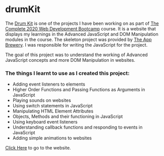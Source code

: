 # drumKit

The [Drum Kit](https://davidjosephind.github.io/drumKit/) is one of the projects I have been working on as part of [The Complete 2020 Web Development Bootcamp](https://www.udemy.com/course/the-complete-web-development-bootcamp/) course. It is a website that displays my learnings in the Advanced JavaScript and DOM Manipulation modules in the course. The skeleton project was provided by [The App Brewery](https://www.appbrewery.co/). I was responsible for writing the JavaScript for the project.

The goal of this project was to understand the working of Advanced JavaScript concepts and more DOM Manipulation in websites.

### The things I learnt to use as I created this project:

- Adding event listeners to elements
- Higher Order Functions and Passing Functions as Arguments in JavaScript
- Playing sounds on websites
- Using switch statements in JavaScript
- Manipulating HTML Element Attributes
- Objects, Methods and their functioning in JavaScript
- Using keyboard event listeners
- Understanding callback functions and responding to events in JavaScript
- Adding simple animations to websites

[Click Here](https://davidjosephind.github.io/drumKit/) to go to the website.

